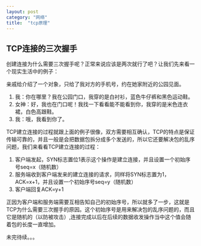 ```yaml
---
layout: post
category: "网络"
title:  "tcp原理"
---
```


## TCP连接的三次握手
创建连接为什么需要三次握手呢？正常来说应该是两次就行了吧？让我们先来看一个现实生活中的例子：

亲戚给介绍了一个对象，只给了我对方的手机号，约在她家附近的公园见面。

1. 我：你在哪里？我在公园门口，我穿的是白衬衫，蓝色牛仔裤和黑色运动鞋。
2. 女神：好，我也在门口呢！我找一下看看能不能看到你，我穿的是米色连衣裙，白色高跟鞋。
1. 我：哦，我看到你了。

TCP建立连接的过程就跟上面的例子很像，双方需要相互确认，TCP的特点是保证传输可靠的，并且一般是会把数据包拆分成多个发送的，所以它还要解决包的乱序问题，我们来看看TCP建立连接的过程：

1. 客户端发起，SYN标志置位1表示这个操作是建立连接，并且设置一个初始序号seq=x（随机数）
1. 服务端收到客户端发来的建立连接的请求，同样将SYN标志置为1，ACK=x+1，并且设置一个初始序号seq=y（随机数）
1. 客户端回复ACK=y+1

正因为客户端和服务端需要互相告知自己的初始序号，所以就多了一步，这就是TCP为什么需要三次握手的原因。这个初始序号是用来解决包的乱序问题的，而且它是随机的（以防被攻击）,连接完成以后在后续的数据收发操作当中这个值会随着包的长度一直增加。

未完待续。。。
